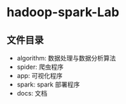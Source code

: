 # hadoop-spark-Lab

## 文件目录

- algorithm: 数据处理与数据分析算法
- spider: 爬虫程序
- app: 可视化程序
- spark: spark 部署程序
- docs: 文档